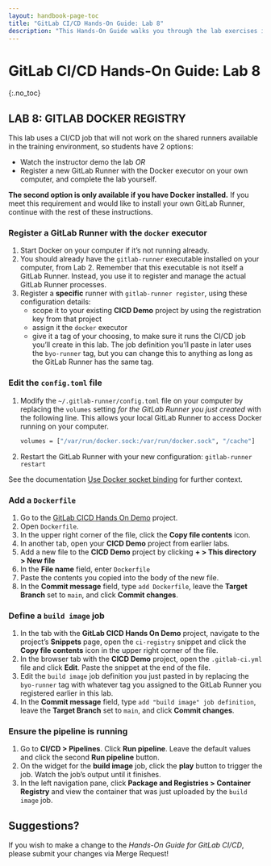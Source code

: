 ```yaml
---
layout: handbook-page-toc
title: "GitLab CI/CD Hands-On Guide: Lab 8"
description: "This Hands-On Guide walks you through the lab exercises in the GitLab CI/CD course."
---
```

# GitLab CI/CD Hands-On Guide: Lab 8
{:.no_toc}

## LAB 8: GITLAB DOCKER REGISTRY

This lab uses a CI/CD job that will not work on the shared runners available in the training environment, so students have 2 options:

+ Watch the instructor demo the lab *OR*
+ Register a new GitLab Runner with the Docker executor on your own computer, and complete the lab yourself.

**The second option is only available if you have Docker installed.** If you meet this requirement and would like to install your own GitLab Runner, continue with the rest of these instructions.

### Register a GitLab Runner with the `docker` executor

1. Start Docker on your computer if it’s not running already.
1. You should already have the `gitlab-runner` executable installed on your computer, from Lab 2. Remember that this executable is not itself a GitLab Runner. Instead, you use it to register and manage the actual GitLab Runner processes.
1. Register a **specific** runner with `gitlab-runner register`, using these configuration details:
    + scope it to your existing **CICD Demo** project by using the registration key from that project
    + assign it the `docker` executor
    + give it a tag of your choosing, to make sure it runs the CI/CD job you’ll create in this lab. The job definition you’ll paste in later uses the `byo-runner` tag, but you can change this to anything as long as the GitLab Runner has the same tag.
    
### Edit the `config.toml` file

1. Modify the `~/.gitlab-runner/config.toml` file on your computer by replacing the `volumes` setting *for the GitLab Runner you just created* with the following line. This allows your local GitLab Runner to access Docker running on your computer.
    ```bash
    volumes = ["/var/run/docker.sock:/var/run/docker.sock", "/cache"]
    ```
1. Restart the GitLab Runner with your new configuration: `gitlab-runner restart`

See the documentation [Use Docker socket binding](https://docs.gitlab.com/ee/ci/docker/using_docker_build.html#use-docker-socket-binding) for further context.

### Add a `Dockerfile`

1. Go to the [GitLab CICD Hands On Demo](https://ilt.gitlabtraining.cloud/professional-services-classes/gitlab-ci-cd/gitlab-cicd-hands-on-demo) project.
1. Open `Dockerfile`.
1. In the upper right corner of the file, click the **Copy file contents** icon. 
1. In another tab, open your **CICD Demo** project from earlier labs.
1. Add a new file to the **CICD Demo** project by clicking **+ > This directory > New file**
1. In the **File name** field, enter `Dockerfile`
1. Paste the contents you copied into the body of the new file.
1. In the **Commit message** field, type `add Dockerfile`, leave the **Target Branch** set to `main`, and click **Commit changes**.

### Define a `build image` job

1. In the tab with the **GitLab CICD Hands On Demo** project, navigate to the project’s **Snippets** page, open the `ci-registry` snippet and click the **Copy file contents** icon in the upper right corner of the file.
1. In the browser tab with the **CICD Demo** project, open the `.gitlab-ci.yml` file and click **Edit**. Paste the snippet at the end of the file.
1. Edit the `build image` job definition you just pasted in by replacing the `byo-runner` tag with whatever tag you assigned to the GitLab Runner you registered earlier in this lab.
1. In the **Commit message** field, type `add "build image" job definition`, leave the **Target Branch** set to `main`, and click **Commit changes**.

### Ensure the pipeline is running 

1. Go to **CI/CD > Pipelines**. Click **Run pipeline**. Leave the default values and click the second **Run pipeline** button.
1. On the widget for the **build image** job, click the **play** button to trigger the job. Watch the job’s output until it finishes.
1. In the left navigation pane, click **Package and Registries > Container Registry** and view the container that was just uploaded by the `build image` job.

## Suggestions?

If you wish to make a change to the *Hands-On Guide for GitLab CI/CD*, please submit your changes via Merge Request!
